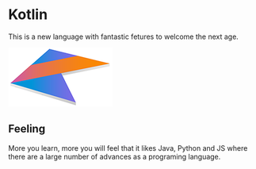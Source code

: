# Kotlin
This is a new language with fantastic fetures to welcome the next age.

![Logo](https://github.com/ysy950803/Kotlin/blob/master/QQ20170608-192658%402x.png)

## Feeling
More you learn, more you will feel that it likes Java, Python and JS where there are a large number of advances as a programing language.

